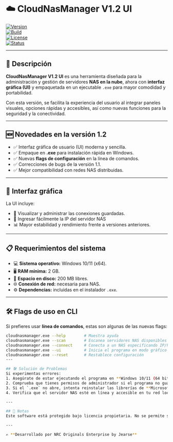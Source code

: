 # ☁️ CloudNasManager V1.2 UI  

[![Version](https://img.shields.io/badge/version-1.2-blue.svg?style=for-the-badge&logo=github)](https://github.com/)  
[![Build](https://img.shields.io/badge/build-.exe-success?style=for-the-badge&logo=windows)](https://github.com/)  
[![License](https://img.shields.io/badge/license-Propietaria-red.svg?style=for-the-badge&logo=key)](LICENSE)  
[![Status](https://img.shields.io/badge/status-Stable-green.svg?style=for-the-badge&logo=rocket)](https://github.com/)  

---

## 🚀 Descripción
**CloudNasManager V1.2 UI** es una herramienta diseñada para la administración y gestión de servidores **NAS en la nube**, ahora con **interfaz gráfica (UI)** y empaquetada en un ejecutable `.exe` para mayor comodidad y portabilidad.  

Con esta versión, se facilita la experiencia del usuario al integrar paneles visuales, opciones rápidas y accesibles, así como nuevas funciones para la seguridad y la conectividad.  

---

## 🆕 Novedades en la versión 1.2  
- ✅ Interfaz gráfica de usuario (UI) moderna y sencilla.  
- ✅ Empaque en **.exe** para instalación rápida en Windows.  
- ✅ Nuevas **flags de configuración** en la línea de comandos.  
- ✅ Correcciones de bugs de la versión 1.1.  
- ✅ Mejor compatibilidad con redes NAS distribuidas.  

---

## 🎨 Interfaz gráfica  
La UI incluye:  
- 📂 Visualizar y administrar las conexiones guardadas.  
- 🔑 Ingresar fácilmente la IP del servidor NAS 
- 📊 Mayor estabilidad y rendimiento frente a versiones anteriores.  

---

## 📋 Requerimientos del sistema  
- 💻 **Sistema operativo:** Windows 10/11 (x64).  
- 🖥️ **RAM mínima:** 2 GB.  
- 💾 **Espacio en disco:** 200 MB libres.  
- 🌐 **Conexión de red:** necesaria para NAS.  
- ⚙️ **Dependencias:** incluidas en el instalador `.exe`.  

---

## 🛠️ Flags de uso en CLI
Si prefieres usar **línea de comandos**, estas son algunas de las nuevas flags:  

```bash
cloudnasmanager.exe --help        # Muestra ayuda
cloudnasmanager.exe --scan        # Escanea servidores NAS disponibles
cloudnasmanager.exe --connect     # Conecta a un NAS especificando IP/host
cloudnasmanager.exe --ui          # Inicia el programa en modo gráfico
cloudnasmanager.exe --reset       # Restablece configuración
---

## 🛠️ Solución de Problemas
Si experimentas errores:  
1. Asegúrate de estar ejecutando el programa en **Windows 10/11 (64 bits)**.  
2. Comprueba que tienes permisos de administrador si el programa no guarda las IP.  
3. Si el `.exe` no abre, intenta reinstalar las librerías de **Microsoft Visual C++ Redistributable**.  
4. Verifica que el servidor NAS esté en línea y accesible en tu red local.  

---

## 📄 Notas
Este software está protegido bajo licencia propietaria. No se permite su distribución, copia o modificación sin autorización expresa de NRC Originals Enterprise.

---

✍️ **Desarrollado por NRC Originals Enterprise by Jearse**  
